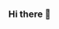 ### Hi there 👋

<!--
**JeyasreeVenkat/JeyasreeVenkat** is a ✨ _special_ ✨ repository because its `README.md` (this file) appears on your GitHub profile.

Here are some ideas to get you started:

- 🔭 I’m currently working on startups of html and css.
- 🌱 I’m currently learning on web development.
- 👯 I’m looking to collaborate on projects.
- 🤔 I’m looking for help with internships.
- 💬 Ask me about html and css.
- 📫 How to reach me: jeyasreevenkat@gmail.com
- 😄 Pronouns: she/her.
- ⚡ Fun fact: on memes.
-->
